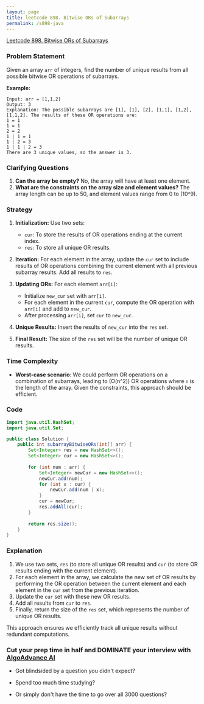 ```yaml
---
layout: page
title: leetcode 898. Bitwise ORs of Subarrays
permalink: /s898-java
---
```

[Leetcode 898. Bitwise ORs of Subarrays](https://algoadvance.github.io/algoadvance/l898)
### Problem Statement
Given an array `arr` of integers, find the number of unique results from all possible bitwise OR operations of subarrays.

**Example:**
```
Input: arr = [1,1,2]
Output: 3
Explanation: The possible subarrays are [1], [1], [2], [1,1], [1,2], [1,1,2]. The results of these OR operations are:
1 = 1
1 = 1
2 = 2
1 | 1 = 1
1 | 2 = 3
1 | 1 | 2 = 3
There are 3 unique values, so the answer is 3.
```

### Clarifying Questions
1. **Can the array be empty?** 
   No, the array will have at least one element.
2. **What are the constraints on the array size and element values?**
   The array length can be up to 50, and element values range from 0 to \(10^9\).

### Strategy
1. **Initialization:**
   Use two sets:
   - `cur`: To store the results of OR operations ending at the current index.
   - `res`: To store all unique OR results.

2. **Iteration:**
   For each element in the array, update the `cur` set to include results of OR operations combining the current element with all previous subarray results. Add all results to `res`.

3. **Updating ORs:**
   For each element `arr[i]`:
   - Initialize `new_cur` set with `arr[i]`.
   - For each element in the current `cur`, compute the OR operation with `arr[i]` and add to `new_cur`.
   - After processing `arr[i]`, set `cur` to `new_cur`.

4. **Unique Results:**
   Insert the results of `new_cur` into the `res` set.

5. **Final Result:**
   The size of the `res` set will be the number of unique OR results.

### Time Complexity
- **Worst-case scenario**: We could perform OR operations on a combination of subarrays, leading to \(O(n^2)\) OR operations where `n` is the length of the array. Given the constraints, this approach should be efficient.

### Code
```java
import java.util.HashSet;
import java.util.Set;

public class Solution {
    public int subarrayBitwiseORs(int[] arr) {
        Set<Integer> res = new HashSet<>();
        Set<Integer> cur = new HashSet<>();
        
        for (int num : arr) {
            Set<Integer> newCur = new HashSet<>();
            newCur.add(num);
            for (int x : cur) {
                newCur.add(num | x);
            }
            cur = newCur;
            res.addAll(cur);
        }
        
        return res.size();
    }
}
```

### Explanation
1. We use two sets, `res` (to store all unique OR results) and `cur` (to store OR results ending with the current element).
2. For each element in the array, we calculate the new set of OR results by performing the OR operation between the current element and each element in the `cur` set from the previous iteration.
3. Update the `cur` set with these new OR results.
4. Add all results from `cur` to `res`.
5. Finally, return the size of the `res` set, which represents the number of unique OR results.

This approach ensures we efficiently track all unique results without redundant computations.


### Cut your prep time in half and DOMINATE your interview with [AlgoAdvance AI](https://algoAdvance.com)

- Got blindsided by a question you didn't expect?

- Spend too much time studying?

- Or simply don't have the time to go over all 3000 questions?

